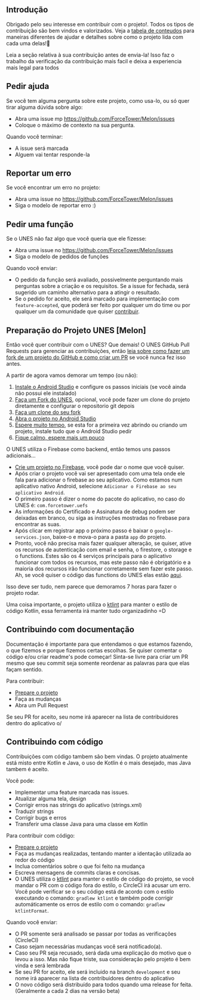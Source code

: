 
## Introdução
Obrigado pelo seu interesse em contribuir com o projeto!. Todos os tipos de contribuição são bem vindos e valorizados. Veja a [tabela de conteudos](#toc) para maneiras diferentes de ajudar e detalhes sobre como o projeto lida com cada uma delas!📝

Leia a seção relativa à sua contribuição antes de envia-la! Isso faz o trabalho da verificação da contribuição mais facil e deixa a experiencia mais legal para todos

## Pedir ajuda

Se você tem alguma pergunta sobre este projeto, como usa-lo, ou só quer tirar alguma dúvida sobre algo:

* Abra uma issue mp https://github.com/ForceTower/Melon/issues
* Coloque o máximo de contexto na sua pergunta.

Quando você terminar:

* A issue será marcada
* Alguem vai tentar responde-la

## Reportar um erro

Se você encontrar um erro no projeto:

* Abra uma issue no https://github.com/ForceTower/Melon/issues
* Siga o modelo de reportar erro :)

## Pedir uma função

Se o UNES não faz algo que você queria que ele fizesse:

* Abra uma issue no https://github.com/ForceTower/Melon/issues
* Siga o modelo de pedidos de funções

Quando você enviar:

* O pedido da função será avaliado, possivelmente perguntando mais perguntas sobre a criação e os requisitos. Se a issue for fechada, será sugerido um caminho alternativo para a atingir o resultado.
* Se o pedido for aceito, ele será marcado para implementação com `feature-accepted`, que poderá ser feito por qualquer um do time ou por qualquer um da comunidade que quiser [contribuir](#contribute-code).

## Preparação do Projeto UNES [Melon]

Então você quer contribuir com o UNES? Que demais! O UNES GitHub Pull Requests para gerenciar as contribuições, então [leia sobre como fazer um fork de um projeto do GitHub e como criar um PR](https://guides.github.com/activities/forking) se você nunca fez isso antes.

A partir de agora vamos demorar um tempo (ou não):
 1. [Instale o Android Studio](https://developer.android.com/studio/) e configure os passos iniciais (se você ainda não possui ele instalado)
 2. [Faça um Fork do UNES](https://guides.github.com/activities/forking/#fork), opcional, você pode fazer um clone do projeto diretamente e configurar o repositorio git depois
 3. [Faça um clone do seu fork](https://help.github.com/articles/cloning-a-repository/)
 4. [Abra o projeto no Android Studio](https://github.com/dogriffiths/HeadFirstAndroid/wiki/How-to-open-a-project-in-Android-Studio)
 5. [Espere muito tempo](https://www.youtube.com/watch?v=BdhGQMDjBSQ), se esta for a primeira vez abrindo ou criando um projeto, instale tudo que o Android Studio pedir
 6. [Fique calmo, espere mais um pouco](https://www.youtube.com/watch?v=dQw4w9WgXcQ)
 
O UNES utiliza o Firebase como backend, então temos uns passos adicionais...

* [Crie um projeto no Firebase](https://console.firebase.google.com/), você pode dar o nome que você quiser.
* Após criar o projeto você vai ser apresentado com uma tela onde ele fala para adicionar o firebase ao seu aplicativo. Como estamos num aplicativo nativo Android, selecione `Adicionar o Firebase ao seu aplicativo Android`.
* O primeiro passo é dizer o nome do pacote do aplicativo, no caso do UNES é: `com.forcetower.uefs`
* As informações do Certificado e Assinatura de debug podem ser deixadas em branco, ou siga as instruções mostradas no firebase para encontrar as suas.
* Após clicar em registrar app o próximo passo é baixar o `google-services.json`, baixe-o e mova-o para a pasta `app` do projeto.
* Pronto, você não precisa mais fazer qualquer alteração, se quiser, ative os recursos de autenticação com email e senha, o firestore, o storage e o functions. Estes são os 4 serviços principais para o aplicativo funcionar com todos os recursos, mas este passo não é obrigatório e a maioria dos recursos irão funcionar corretamente sem fazer este passo. Ah, se você quiser o código das functions do UNES elas estão [aqui](https://github.com/ForceTower/FireMelon).

Isso deve ser tudo, nem parece que demoramos 7 horas para fazer o projeto rodar.

Uma coisa importante, o projeto utiliza o [ktlint](https://ktlint.github.io/) para manter o estilo de código Kotlin, essa ferramenta irá manter tudo organizadinho =D

## Contribuindo com documentação
Documentação é importante para que entendamos o que estamos fazendo, o que fizemos e porque fizemos certas escolhas.
Se quiser comentar o código e/ou criar readme's pode começar!
Sinta-se livre para criar um PR mesmo que seu commit seja somente reordenar as palavras para que elas façam sentido.

Para contribuir:
* [Prepare o projeto](#project-setup)
* Faça as mudanças
* Abra um Pull Request

Se seu PR for aceito, seu nome irá aparecer na lista de contribuidores dentro do aplicativo o/

## Contribuindo com código
Contribuições com código tambem são bem vindas.
O projeto atualmente está misto entre Kotlin e Java, o uso de Kotlin é o mais desejado, mas Java tambem é aceito.

Você pode:
* Implementar uma feature marcada nas issues.
* Atualizar alguma tela, design
* Corrigir erros nas strings do aplicativo (strings.xml)
* Traduzir strings
* Corrigir bugs e erros
* Transferir uma classe Java para uma classe em Kotlin

Para contribuir com código:
* [Prepare o projeto](#project-setup)
* Faça as mudanças realizadas, tentando manter a identação utilizada ao redor do código
* Inclua comentários sobre o que foi feito na mudança
* Escreva mensagens de commits claras e concisas.
* O UNES utiliza o [ktlint](https://ktlint.github.io/) para manter o estilo de código do projeto, se você mandar o PR com o código fora do estilo, o CircleCI irá acusar um erro. Você pode verificar se o seu código está de acordo com o estilo executando o comando: `gradlew ktlint` e também pode corrigir automáticamente os erros de estilo com o comando: `gradlew ktlintFormat`.

Quando você enviar:
* O PR somente será analisado se passar por todas as verificações (CircleCI)
* Caso sejam necessárias mudanças você será notificado(a).
* Caso seu PR seja recusado, será dada uma explicação do motivo que o levou a isso. Mas não fique triste, sua consideração pelo projeto é bem vinda e será lembrada
* Se seu PR for aceito, ele será incluido na branch `development` e seu nome irá aparecer na lista de contribuidores dentro do aplicativo
* O novo código será distribuído para todos quando uma release for feita. (Geralmente a cada 2 dias na versão beta)

